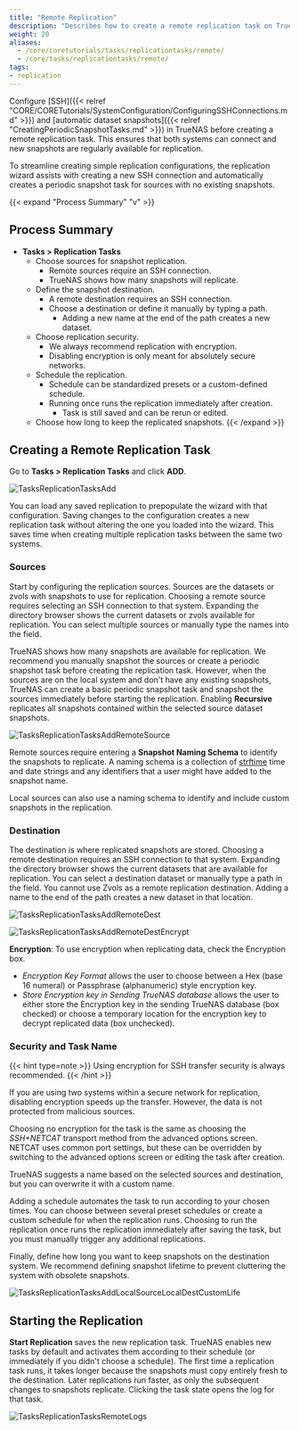 ```yaml
---
title: "Remote Replication"
description: "Describes how to create a remote replication task on TrueNAS CORE."
weight: 20
aliases:
  - /core/coretutorials/tasks/replicationtasks/remote/
  - /core/tasks/replicationtasks/remote/
tags:
- replication
---
```


Configure [SSH]({{< relref "CORE/CORETutorials/SystemConfiguration/ConfiguringSSHConnections.md" >}}) and [automatic dataset snapshots]({{< relref "CreatingPeriodicSnapshotTasks.md" >}}) in TrueNAS before creating a remote replication task.
This ensures that both systems can connect and new snapshots are regularly available for replication.

To streamline creating simple replication configurations, the replication wizard assists with creating a new SSH connection and automatically creates a periodic snapshot task for sources with no existing snapshots.

{{< expand "Process Summary" "v" >}}
## Process Summary

* **Tasks > Replication Tasks**
  * Choose sources for snapshot replication.
    * Remote sources require an SSH connection.
    * TrueNAS shows how many snapshots will replicate.
  * Define the snapshot destination.
    * A remote destination requires an SSH connection.
    * Choose a destination or define it manually by typing a path.
      * Adding a new name at the end of the path creates a new dataset.
  * Choose replication security.
    * We always recommend replication with encryption.
    * Disabling encryption is only meant for absolutely secure networks.
  * Schedule the replication.
    * Schedule can be standardized presets or a custom-defined schedule.
    * Running once runs the replication immediately after creation.
      * Task is still saved and can be rerun or edited.
  * Choose how long to keep the replicated snapshots.
{{< /expand >}}

## Creating a Remote Replication Task

Go to **Tasks > Replication Tasks** and click **ADD**.

![TasksReplicationTasksAdd](/images/CORE/Tasks/TasksReplicationTasksAdd.png "Add new Replication Task")

You can load any saved replication to prepopulate the wizard with that configuration.
Saving changes to the configuration creates a new replication task without altering the one you loaded into the wizard.
This saves time when creating multiple replication tasks between the same two systems.

### Sources

Start by configuring the replication sources.
Sources are the datasets or zvols with snapshots to use for replication.
Choosing a remote source requires selecting an SSH connection to that system.
Expanding the directory browser shows the current datasets or zvols available for replication.
You can select multiple sources or manually type the names into the field.

TrueNAS shows how many snapshots are available for replication.
We recommend you manually snapshot the sources or create a periodic snapshot task before creating the replication task.
However, when the sources are on the local system and don't have any existing snapshots, TrueNAS can create a basic periodic snapshot task and snapshot the sources immediately before starting the replication. Enabling **Recursive** replicates all snapshots contained within the selected source dataset snapshots.

![TasksReplicationTasksAddRemoteSource](/images/CORE/Tasks/TasksReplicationTasksAddRemoteSource.png "Choosing a Remote Source")

Remote sources require entering a **Snapshot Naming Schema** to identify the snapshots to replicate.
A naming schema is a collection of [strftime](https://www.freebsd.org/cgi/man.cgi?query=strftime) time and date strings and any identifiers that a user might have added to the snapshot name.

Local sources can also use a naming schema to identify and include custom snapshots in the replication.

### Destination

The destination is where replicated snapshots are stored.
Choosing a remote destination requires an SSH connection to that system.
Expanding the directory browser shows the current datasets that are available for replication.
You can select a destination dataset or manually type a path in the field.
You cannot use Zvols as a remote replication destination.
Adding a name to the end of the path creates a new dataset in that location.

![TasksReplicationTasksAddRemoteDest](/images/CORE/Tasks/TasksReplicationTasksAddRemoteDest.png "Replication with Remote Destination")

![TasksReplicationTasksAddRemoteDestEncrypt](/images/CORE/Tasks/remote_rep_encrypt.png "Remote Destination Encryption Options")

**Encryption**: To use encryption when replicating data, check the Encryption box.
* *Encryption Key Format* allows the user to choose between a Hex (base 16 numeral) or Passphrase (alphanumeric) style encryption key.
* *Store Encryption key in Sending TrueNAS database* allows the user to either store the Encryption key in the sending TrueNAS database (box checked) or choose a temporary location for the encryption key to decrypt replicated data (box unchecked).

### Security and Task Name

{{< hint type=note >}}
Using encryption for SSH transfer security is always recommended.
{{< /hint >}}

If you are using two systems within a secure network for replication, disabling encryption speeds up the transfer.
However, the data is not protected from malicious sources.

Choosing no encryption for the task is the same as choosing the *SSH+NETCAT* transport method from the advanced options screen.
NETCAT uses common port settings, but these can be overridden by switching to the advanced options screen or editing the task after creation.

TrueNAS suggests a name based on the selected sources and destination, but you can overwrite it with a custom name.

Adding a schedule automates the task to run according to your chosen times.
You can choose between several preset schedules or create a custom schedule for when the replication runs.
Choosing to run the replication once runs the replication immediately after saving the task, but you must manually trigger any additional replications.

Finally, define how long you want to keep snapshots on the destination system.
We recommend defining snapshot lifetime to prevent cluttering the system with obsolete snapshots.

![TasksReplicationTasksAddLocalSourceLocalDestCustomLife](/images/CORE/Tasks/TasksReplicationTasksAddLocalSourceLocalDestCustomLife.png "Custom Lifetimes")

## Starting the Replication

**Start Replication** saves the new replication task.
TrueNAS enables new tasks by default and activates them according to their schedule (or immediately if you didn't choose a schedule).
The first time a replication task runs, it takes longer because the snapshots must copy entirely fresh to the destination.
Later replications run faster, as only the subsequent changes to snapshots replicate.
Clicking the task state opens the log for that task.

![TasksReplicationTasksRemoteLogs](/images/CORE/Tasks/TasksReplicationTasksRemoteLogs.png "Remote Replication Log")

